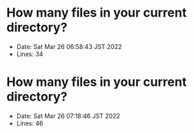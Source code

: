 # How many files in your current directory?
- Date:  Sat Mar 26 06:58:43 JST 2022
- Lines:       34
# How many files in your current directory?
- Date:  Sat Mar 26 07:18:46 JST 2022
- Lines:       46
